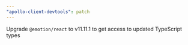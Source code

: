 ```yaml
---
"apollo-client-devtools": patch
---
```


Upgrade `@emotion/react` to v11.11.1 to get access to updated TypeScript types
